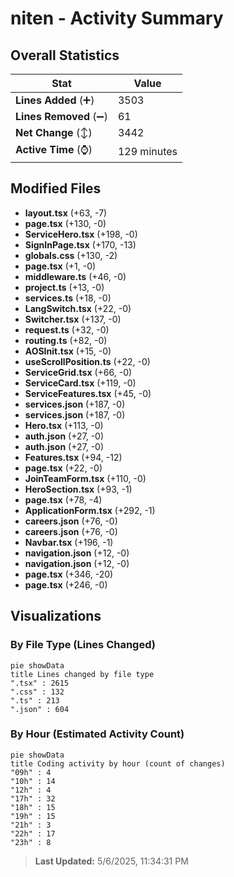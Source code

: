 # niten - Activity Summary 

## Overall Statistics

| Stat                   | Value                                                             |
| ---------------------- | ----------------------------------------------------------------- |
| **Lines Added** (➕)   | 3503                                          |
| **Lines Removed** (➖) | 61                                        |
| **Net Change** (↕)    | 3442                |
| **Active Time** (⌚)   | 129 minutes |


## Modified Files
- **layout.tsx** (+63, -7)
- **page.tsx** (+130, -0)
- **ServiceHero.tsx** (+198, -0)
- **SignInPage.tsx** (+170, -13)
- **globals.css** (+130, -2)
- **page.tsx** (+1, -0)
- **middleware.ts** (+46, -0)
- **project.ts** (+13, -0)
- **services.ts** (+18, -0)
- **LangSwitch.tsx** (+22, -0)
- **Switcher.tsx** (+137, -0)
- **request.ts** (+32, -0)
- **routing.ts** (+82, -0)
- **AOSInit.tsx** (+15, -0)
- **useScrollPosition.ts** (+22, -0)
- **ServiceGrid.tsx** (+66, -0)
- **ServiceCard.tsx** (+119, -0)
- **ServiceFeatures.tsx** (+45, -0)
- **services.json** (+187, -0)
- **services.json** (+187, -0)
- **Hero.tsx** (+113, -0)
- **auth.json** (+27, -0)
- **auth.json** (+27, -0)
- **Features.tsx** (+94, -12)
- **page.tsx** (+22, -0)
- **JoinTeamForm.tsx** (+110, -0)
- **HeroSection.tsx** (+93, -1)
- **page.tsx** (+78, -4)
- **ApplicationForm.tsx** (+292, -1)
- **careers.json** (+76, -0)
- **careers.json** (+76, -0)
- **Navbar.tsx** (+196, -1)
- **navigation.json** (+12, -0)
- **navigation.json** (+12, -0)
- **page.tsx** (+346, -20)
- **page.tsx** (+246, -0)

## Visualizations

### By File Type (Lines Changed)

```mermaid
pie showData
title Lines changed by file type
".tsx" : 2615
".css" : 132
".ts" : 213
".json" : 604
```

### By Hour (Estimated Activity Count)

```mermaid
pie showData
title Coding activity by hour (count of changes)
"09h" : 4
"10h" : 14
"12h" : 4
"17h" : 32
"18h" : 15
"19h" : 15
"21h" : 3
"22h" : 17
"23h" : 8
```


> **Last Updated:** 5/6/2025, 11:34:31 PM